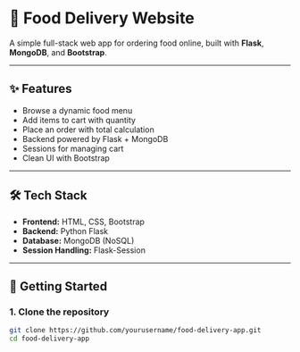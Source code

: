 # 🍕 Food Delivery Website

A simple full-stack web app for ordering food online, built with **Flask**, **MongoDB**, and **Bootstrap**.

---

## ✨ Features

- Browse a dynamic food menu
- Add items to cart with quantity
- Place an order with total calculation
- Backend powered by Flask + MongoDB
- Sessions for managing cart
- Clean UI with Bootstrap

---

## 🛠 Tech Stack

- **Frontend:** HTML, CSS, Bootstrap
- **Backend:** Python Flask
- **Database:** MongoDB (NoSQL)
- **Session Handling:** Flask-Session

---

## 🚀 Getting Started

### 1. Clone the repository

```bash
git clone https://github.com/yourusername/food-delivery-app.git
cd food-delivery-app
